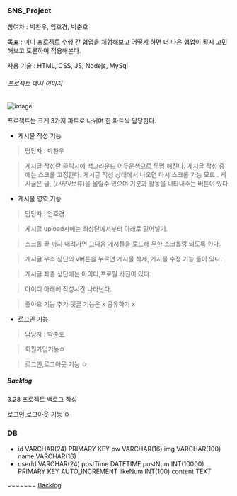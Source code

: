 ### SNS_Project

참여자 : 박찬우, 엄호경, 박춘호

목표 : 미니 프로젝트 수행 간 협업을 체험해보고 어떻게 하면 더 나은 협업이 될지 고민해보고 토론하며 적용해본다.

사용 기술 : HTML, CSS, JS, Nodejs, MySql

###### 프로젝트 예시 이미지

![image](https://cloud.githubusercontent.com/assets/7167344/24348347/5a836cbc-1316-11e7-88d9-778f47d78367.png)

프로젝트는 크게 3가지 파트로 나뉘며 한 파트씩 담당한다.

- 게시물 작성 기능

> 담당자 : 박찬우

>게시글 작성란 클릭시에 백그라운드 어두운색으로 투명 해진다. 게시글 작성 중에는 스크롤 고정한다. 게시글 작성 상태에서 나오면 다시 스크롤 가능 모드 . 게시글은 글, (/*사진*/보류)을 올릴수 있으며 기분과 활동을 나타내주는 버튼이 있다.

- 게시물 영역 기능

> 담당자 : 엄호경

>게시글 upload시에는 최상단에서부터 아래로 밀어넣기.

>스크롤 끝 까지 내려가면 그다음 게시물을 로드해 무한 스크롤링 되도록 한다.

>게시글 우측 상단의 v버튼을 누르면 게시물 삭제, 게시물 수정 기능 들이 있다.

>게시글 좌층 상단에는 아이디,프로필 사진이 있다.

>아이디 아래에 작성시간 나타난다.

>좋아요 기능 추가 댓글 기능은 x 공유하기 x

- 로그인 기능

> 담당자 : 박춘호

>회원가입기능ㅇ

>로그인,로그아웃 기능 ㅇ

##### Backlog
3.28 프로젝트 백로그 작성

로그인,로그아웃 기능 ㅇ



### DB

- <USER>
  id VARCHAR(24) PRIMARY KEY
  pw VARCHAR(16)
  img VARCHAR(100)
  name VARCHAR(16)

- <POST>
  userId VARCHAR(24)
  postTime DATETIME
  postNum INT(10000) PRIMARY KEY AUTO_INCREMENT
  likeNum INT(100)
  content TEXT
=======
[Backlog](https://docs.google.com/spreadsheets/d/1nMgwXN6MQNQbCNf4bs4PR7NoABAu9KM9CY-XbmV8cmE/edit#gid=0)

